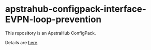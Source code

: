 # apstrahub-configpack-interface-EVPN-loop-prevention

This repository is an ApstraHub ConfigPack.

Details are [here](pack/README.md).
